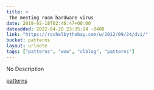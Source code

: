 ```yaml
---
title: > 
 The meeting room hardware virus
date: 2019-02-18T02:46:47+00:00
dateadded: 2022-04-20 23:35:24 -0400
link: "https://rachelbythebay.com/w/2012/09/24/dvi/"
bucket: patterns
layout: urlnote
tags: ["patterns", "wow", "clblog", "patterns"]
--- 
```

No Description
 <!-- end excerpt --> 
<div class='bucket'><a class='internal-link' href='/buckets/patterns'>patterns</a></div> 
